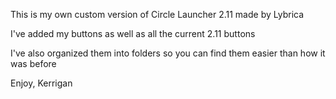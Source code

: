 This is my own custom version of Circle Launcher 2.11 made by Lybrica

I've added my buttons as well as all the current 2.11 buttons

I've also organized them into folders so you can find them easier than how it was before

Enjoy, 
Kerrigan
